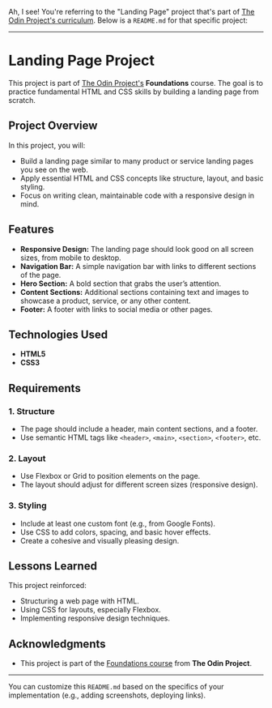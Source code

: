 Ah, I see! You're referring to the "Landing Page" project that's part of [The Odin Project's curriculum](https://www.theodinproject.com/). Below is a `README.md` for that specific project:

---

# Landing Page Project

This project is part of [The Odin Project's](https://www.theodinproject.com) **Foundations** course. The goal is to practice fundamental HTML and CSS skills by building a landing page from scratch.

## Project Overview

In this project, you will:
- Build a landing page similar to many product or service landing pages you see on the web.
- Apply essential HTML and CSS concepts like structure, layout, and basic styling.
- Focus on writing clean, maintainable code with a responsive design in mind.

## Features

- **Responsive Design:** The landing page should look good on all screen sizes, from mobile to desktop.
- **Navigation Bar:** A simple navigation bar with links to different sections of the page.
- **Hero Section:** A bold section that grabs the user’s attention.
- **Content Sections:** Additional sections containing text and images to showcase a product, service, or any other content.
- **Footer:** A footer with links to social media or other pages.

## Technologies Used

- **HTML5**
- **CSS3**

## Requirements

### 1. Structure
- The page should include a header, main content sections, and a footer.
- Use semantic HTML tags like `<header>`, `<main>`, `<section>`, `<footer>`, etc.

### 2. Layout
- Use Flexbox or Grid to position elements on the page.
- The layout should adjust for different screen sizes (responsive design).

### 3. Styling
- Include at least one custom font (e.g., from Google Fonts).
- Use CSS to add colors, spacing, and basic hover effects.
- Create a cohesive and visually pleasing design.

## Lessons Learned

This project reinforced:
- Structuring a web page with HTML.
- Using CSS for layouts, especially Flexbox.
- Implementing responsive design techniques.

## Acknowledgments

- This project is part of the [Foundations course](https://www.theodinproject.com/paths/foundations/courses/foundations) from **The Odin Project**.

---

You can customize this `README.md` based on the specifics of your implementation (e.g., adding screenshots, deploying links).